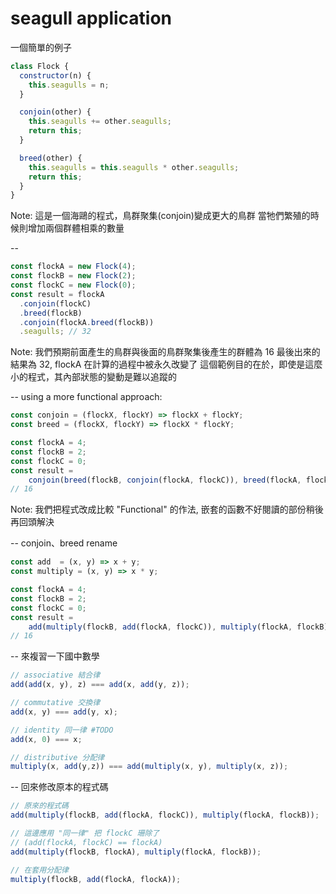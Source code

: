 # seagull application
一個簡單的例子
```js
class Flock {
  constructor(n) {
    this.seagulls = n;
  }

  conjoin(other) {
    this.seagulls += other.seagulls;
    return this;
  }

  breed(other) {
    this.seagulls = this.seagulls * other.seagulls;
    return this;
  }
}
```

Note:
這是一個海鷗的程式，鳥群聚集(conjoin)變成更大的鳥群
當牠們繁殖的時候則增加兩個群體相乘的數量

--
```js
const flockA = new Flock(4);
const flockB = new Flock(2);
const flockC = new Flock(0);
const result = flockA
  .conjoin(flockC)
  .breed(flockB)
  .conjoin(flockA.breed(flockB))
  .seagulls; // 32
```

Note:
我們預期前面產生的鳥群與後面的鳥群聚集後產生的群體為 16
最後出來的結果為 32, flockA 在計算的過程中被永久改變了
這個範例目的在於，即使是這麼小的程式，其內部狀態的變動是難以追蹤的

--
using a more functional approach:
```js
const conjoin = (flockX, flockY) => flockX + flockY;
const breed = (flockX, flockY) => flockX * flockY;

const flockA = 4;
const flockB = 2;
const flockC = 0;
const result =
    conjoin(breed(flockB, conjoin(flockA, flockC)), breed(flockA, flockB));
// 16
```

Note:
我們把程式改成比較 "Functional" 的作法, 嵌套的函數不好閱讀的部份稍後再回頭解決

--
conjoin、breed rename
```js
const add  = (x, y) => x + y;
const multiply = (x, y) => x * y;

const flockA = 4;
const flockB = 2;
const flockC = 0;
const result =
    add(multiply(flockB, add(flockA, flockC)), multiply(flockA, flockB));
// 16
```

--
來複習一下國中數學
```js
// associative 結合律
add(add(x, y), z) === add(x, add(y, z));

// commutative 交換律
add(x, y) === add(y, x);

// identity 同一律 #TODO
add(x, 0) === x;

// distributive 分配律
multiply(x, add(y,z)) === add(multiply(x, y), multiply(x, z));
```

--
回來修改原本的程式碼
```js
// 原來的程式碼
add(multiply(flockB, add(flockA, flockC)), multiply(flockA, flockB));

// 這邊應用 "同一律" 把 flockC 珊除了
// (add(flockA, flockC) == flockA)
add(multiply(flockB, flockA), multiply(flockA, flockB));

// 在套用分配律
multiply(flockB, add(flockA, flockA));
```
